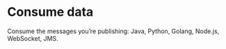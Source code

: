 # Consume data
Consume the messages you’re publishing: Java, Python, Golang, Node.js, WebSocket, JMS.